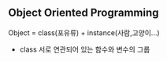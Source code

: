 Object Oriented Programming
----------------------------------
Object = class(포유류) + instance(사람,고양이...)
* class
 서로 연관되어 있는 함수와 변수의 그룹
